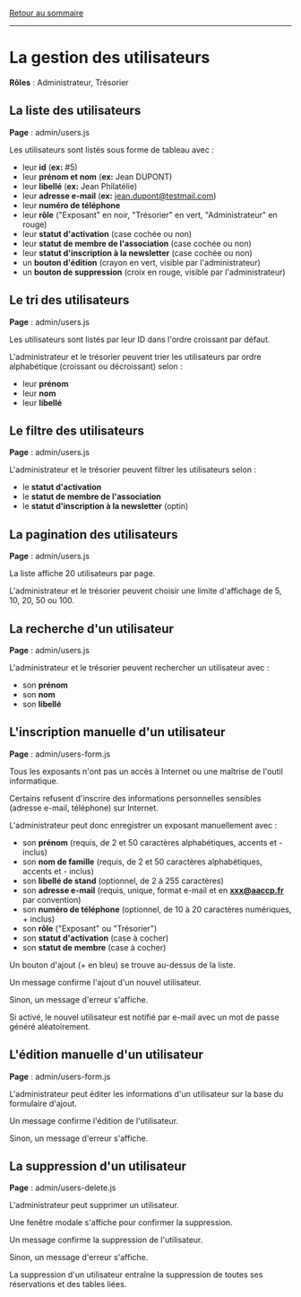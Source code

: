 [Retour au sommaire](README.md)

***

# La gestion des utilisateurs

**Rôles** : Administrateur, Trésorier

## La liste des utilisateurs

**Page** : admin/users.js

Les utilisateurs sont listés sous forme de tableau avec :

- leur **id** (**ex:** #5)
- leur **prénom et nom** (**ex:** Jean DUPONT)
- leur **libellé** (**ex:** Jean Philatélie)
- leur **adresse e-mail** (**ex:** jean.dupont@testmail.com)
- leur **numéro de téléphone**
- leur **rôle** ("Exposant" en noir, "Trésorier" en vert, "Administrateur" en rouge)
- leur **statut d'activation** (case cochée ou non)
- leur **statut de membre de l'association** (case cochée ou non)
- leur **statut d'inscription à la newsletter** (case cochée ou non)
- un **bouton d'édition** (crayon en vert, visible par l'administrateur)
- un **bouton de suppression** (croix en rouge, visible par l'administrateur)

## Le tri des utilisateurs

**Page** : admin/users.js

Les utilisateurs sont listés par leur ID dans l'ordre croissant par défaut.

L'administrateur et le trésorier peuvent trier les utilisateurs par ordre alphabétique (croissant ou décroissant) selon :

- leur **prénom**
- leur **nom**
- leur **libellé**

## Le filtre des utilisateurs

**Page** : admin/users.js

L'administrateur et le trésorier peuvent filtrer les utilisateurs selon :

- le **statut d'activation**
- le **statut de membre de l'association**
- le **statut d'inscription à la newsletter** (optin)

## La pagination des utilisateurs

**Page** : admin/users.js

La liste affiche 20 utilisateurs par page.

L'administrateur et le trésorier peuvent choisir une limite d'affichage de 5, 10, 20, 50 ou 100.

## La recherche d'un utilisateur

**Page** : admin/users.js

L'administrateur et le trésorier peuvent rechercher un utilisateur avec :

- son **prénom**
- son **nom**
- son **libellé**

## L'inscription manuelle d'un utilisateur

**Page** : admin/users-form.js

Tous les exposants n'ont pas un accès à Internet ou une maîtrise de l'outil informatique.

Certains refusent d'inscrire des informations personnelles sensibles (adresse e-mail, téléphone) sur Internet.

L'administrateur peut donc enregistrer un exposant manuellement avec :

- son **prénom** (requis, de 2 et 50 caractères alphabétiques, accents et - inclus)
- son **nom de famille** (requis, de 2 et 50 caractères alphabétiques, accents et - inclus)
- son **libellé de stand** (optionnel, de 2 à 255 caractères)
- son **adresse e-mail** (requis, unique, format e-mail et en **xxx@aaccp.fr** par convention)
- son **numéro de téléphone** (optionnel, de 10 à 20 caractères numériques, + inclus)
- son **rôle** ("Exposant" ou "Trésorier")
- son **statut d'activation** (case à cocher)
- son **statut de membre** (case à cocher)

Un bouton d'ajout (+ en bleu) se trouve au-dessus de la liste.

Un message confirme l'ajout d'un nouvel utilisateur.

Sinon, un message d'erreur s'affiche.

Si activé, le nouvel utilisateur est notifié par e-mail avec un mot de passe généré aléatoirement.

## L'édition manuelle d'un utilisateur

**Page** : admin/users-form.js

L'administrateur peut éditer les informations d'un utilisateur sur la base du formulaire d'ajout.

Un message confirme l'édition de l'utilisateur.

Sinon, un message d'erreur s'affiche.

## La suppression d'un utilisateur

**Page** : admin/users-delete.js

L'administrateur peut supprimer un utilisateur.

Une fenêtre modale s'affiche pour confirmer la suppression.

Un message confirme la suppression de l'utilisateur.

Sinon, un message d'erreur s'affiche.

La suppression d'un utilisateur entraîne la suppression de toutes ses réservations et des tables liées.